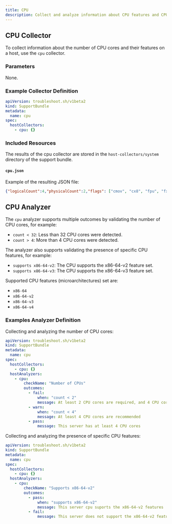 ```yaml
---
title: CPU
description: Collect and analyze information about CPU features and CPU number of cores.
---
```


## CPU Collector

To collect information about the number of CPU cores and their features on a host, use the `cpu` collector.

### Parameters

None.

### Example Collector Definition

```yaml
apiVersion: troubleshoot.sh/v1beta2
kind: SupportBundle
metadata:
  name: cpu
spec:
  hostCollectors:
    - cpu: {}
```

### Included Resources

The results of the cpu collector are stored in the `host-collectors/system` directory of the support bundle.

#### `cpu.json`

Example of the resulting JSON file:

```json
{"logicalCount":4,"physicalCount":2,"flags": ["cmov", "cx8", "fpu", "fxsr" ]}
```

## CPU Analyzer

The `cpu` analyzer supports multiple outcomes by validating the number of CPU cores, for example:

- `count < 32`: Less than 32 CPU cores were detected.
- `count > 4`: More than 4 CPU cores were detected.

The analyzer also supports validating the presence of specific CPU features, for example:

- `supports x86-64-v2`: The CPU supports the x86-64-v2 feature set.
- `supports x86-64-v3`: The CPU supports the x86-64-v3 feature set.

Supported CPU features (microarchitectures) set are:

- `x86-64`
- `x86-64-v2`
- `x86-64-v3`
- `x86-64-v4`

### Examples Analyzer Definition

Collecting and analyzing the number of CPU cores:

```yaml
apiVersion: troubleshoot.sh/v1beta2
kind: SupportBundle
metadata:
  name: cpu
spec:
  hostCollectors:
    - cpu: {}
  hostAnalyzers:
    - cpu:
        checkName: "Number of CPUs"
        outcomes:
          - fail:
              when: "count < 2"
              message: At least 2 CPU cores are required, and 4 CPU cores are recommended
          - warn:
              when: "count < 4"
              message: At least 4 CPU cores are recommended
          - pass:
              message: This server has at least 4 CPU cores
```

Collecting and analyzing the presence of specific CPU features:

```yaml
apiVersion: troubleshoot.sh/v1beta2
kind: SupportBundle
metadata:
  name: cpu
spec:
  hostCollectors:
    - cpu: {}
  hostAnalyzers:
    - cpu:
        checkName: "Supports x86-64-v2"
        outcomes:
          - pass:
              when: "supports x86-64-v2"
              message: This server cpu suports the x86-64-v2 features
          - fail:
              message: This server does not support the x86-64-v2 features
```
